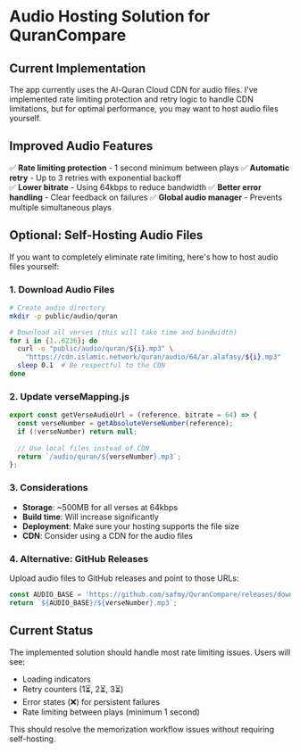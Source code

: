 # Audio Hosting Solution for QuranCompare

## Current Implementation
The app currently uses the Al-Quran Cloud CDN for audio files. I've implemented rate limiting protection and retry logic to handle CDN limitations, but for optimal performance, you may want to host audio files yourself.

## Improved Audio Features
✅ **Rate limiting protection** - 1 second minimum between plays
✅ **Automatic retry** - Up to 3 retries with exponential backoff  
✅ **Lower bitrate** - Using 64kbps to reduce bandwidth
✅ **Better error handling** - Clear feedback on failures
✅ **Global audio manager** - Prevents multiple simultaneous plays

## Optional: Self-Hosting Audio Files

If you want to completely eliminate rate limiting, here's how to host audio files yourself:

### 1. Download Audio Files
```bash
# Create audio directory
mkdir -p public/audio/quran

# Download all verses (this will take time and bandwidth)
for i in {1..6236}; do
  curl -o "public/audio/quran/${i}.mp3" \
    "https://cdn.islamic.network/quran/audio/64/ar.alafasy/${i}.mp3"
  sleep 0.1  # Be respectful to the CDN
done
```

### 2. Update verseMapping.js
```javascript
export const getVerseAudioUrl = (reference, bitrate = 64) => {
  const verseNumber = getAbsoluteVerseNumber(reference);
  if (!verseNumber) return null;
  
  // Use local files instead of CDN
  return `/audio/quran/${verseNumber}.mp3`;
};
```

### 3. Considerations
- **Storage**: ~500MB for all verses at 64kbps
- **Build time**: Will increase significantly 
- **Deployment**: Make sure your hosting supports the file size
- **CDN**: Consider using a CDN for the audio files

### 4. Alternative: GitHub Releases
Upload audio files to GitHub releases and point to those URLs:
```javascript
const AUDIO_BASE = 'https://github.com/safmy/QuranCompare/releases/download/audio-v1.0';
return `${AUDIO_BASE}/${verseNumber}.mp3`;
```

## Current Status
The implemented solution should handle most rate limiting issues. Users will see:
- Loading indicators
- Retry counters (1⏳, 2⏳, 3⏳)
- Error states (❌) for persistent failures
- Rate limiting between plays (minimum 1 second)

This should resolve the memorization workflow issues without requiring self-hosting.